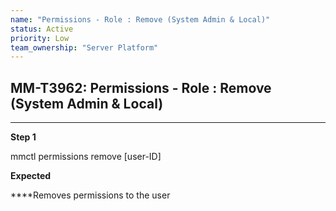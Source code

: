 ```yaml
---
name: "Permissions - Role : Remove (System Admin & Local)"
status: Active
priority: Low
team_ownership: "Server Platform"
---
```


## MM-T3962: Permissions - Role : Remove (System Admin & Local)

---

**Step 1**

mmctl permissions remove \[user-ID]

**Expected**

****Removes permissions to the user
